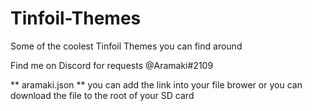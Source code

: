 # Tinfoil-Themes
Some of the coolest Tinfoil Themes you can find around

Find me on Discord for requests @Aramaki#2109


** aramaki.json **
you can add the link into your file brower or you can download the file to the root of your SD card
